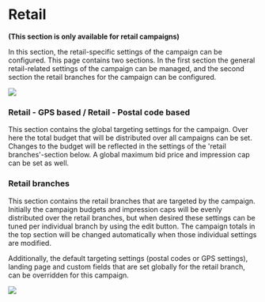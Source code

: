 # Retail 
**(This section is only available for retail campaigns)**

In this section, the retail-specific settings of the campaign can be configured. This page contains two sections. In the first section the general retail-related settings of the campaign can be managed, and the second section the retail branches for the campaign can be configured.

[![][cs-retail]][cs-retail]

### Retail - GPS based / Retail - Postal code based
This section contains the global targeting settings for the campaign. Over here the total budget that will be distributed over all campaigns can be set. Changes to the budget will be reflected in the settings of the 'retail branches'-section below. A global maximum bid price and impression cap can be set as well.

### Retail branches
This section contains the retail branches that are targeted by the campaign. Initially the campaign budgets and impression caps will be evenly distributed over the retail branches, but when desired these settings can be tuned per individual branch by using the edit button. The campaign totals in the top section will be changed automatically when those individual settings are modified.

Additionally, the default targeting settings (postal codes or GPS settings), landing page and custom fields that are set globally for the retail branch, can be overridden for this campaign.

[![][cs-retail-edit]][cs-retail-edit]

[cs-retail]: ../img/campaign-settings/cs-retail.png
[cs-retail-edit]: ../img/campaign-settings/cs-retail-edit.png